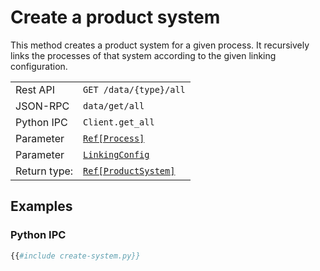 # Create a product system

This method creates a product system for a given process. It recursively links
the processes of that system according to the given linking configuration.

|              |                                                                                        |
| ------------ | -------------------------------------------------------------------------------------- |
| Rest API     | `GET /data/{type}/all`                                                                 |
| JSON-RPC     | `data/get/all`                                                                         |
| Python IPC   | `Client.get_all`                                                                       |
| Parameter    | [`Ref[Process]`](https://greendelta.github.io/olca-schema/classes/Ref.html)            |
| Parameter    | [`LinkingConfig`](https://greendelta.github.io/olca-schema/classes/LinkingConfig.html) |
| Return type: | [`Ref[ProductSystem]`](https://greendelta.github.io/olca-schema/classes/Ref.html)      |


## Examples

### Python IPC

```py
{{#include create-system.py}}
```
